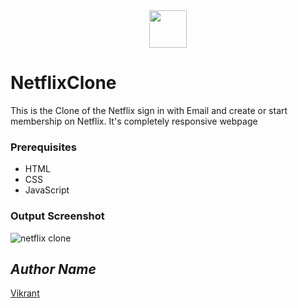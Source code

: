 <div align="center">
  <img height="60" src="https://user-images.githubusercontent.com/85709371/155719186-f0a24ead-a2b7-4bb9-a508-8c4411eb6191.png">
</div>

# NetflixClone
This is the Clone of the Netflix sign in with Email and create or start membership on Netflix. It's completely responsive webpage

### Prerequisites
- HTML
- CSS
- JavaScript

### Output Screenshot

![netflix clone](https://user-images.githubusercontent.com/85709371/128415735-30018e2b-f203-45e3-8c36-bf85600b0505.png)

<!-- Visit <a href="https://vikrant-v28.github.io/NetflixClone/">Here</a> -->

## *Author Name*
[Vikrant](https://github.com/vikrant-v28)
